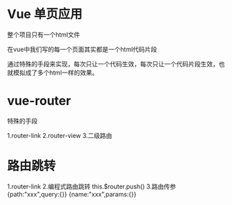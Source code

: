 # Vue   单页应用
整个项目只有一个html文件  

在vue中我们写的每一个页面其实都是一个html代码片段



通过特殊的手段来实现，每次只让一个代码生效，每次只让一个代码片段生效，也就模拟成了多个html一样的效果。

   

# vue-router
特殊的手段
 
 1.router-link
 2.router-view
 3.二级路由



 # 路由跳转
 1.router-link
 2.编程式路由跳转   this.$router.push()
 3.路由传参  {path:"xxx",query:{}}
             {name:"xxx",params:{}}